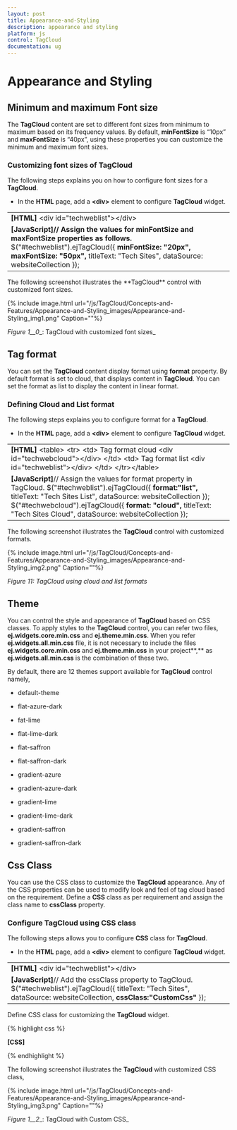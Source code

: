 ```yaml
---
layout: post
title: Appearance-and-Styling
description: appearance and styling
platform: js
control: TagCloud
documentation: ug
---
```


# Appearance and Styling

## Minimum and maximum Font size

The **TagCloud** content are set to different font sizes from minimum to maximum based on its frequency values. By default, **minFontSize** is “10px” and **maxFontSize** is “40px”, using these properties you can customize the minimum and maximum font sizes.

### Customizing font sizes of TagCloud

The following steps explains you on how to configure font sizes for a **TagCloud**.

* In the **HTML** page, add a **&lt;div&gt;** element to configure **TagCloud** widget.



<table>
<tr>
<td>
<b>[HTML]</b>         &lt;div id="techweblist"&gt;&lt;/div&gt;</td></tr>
<tr>
<td>
<b>[JavaScript]</b><b>// Assign the values for minFontSize  and maxFontSize properties as follows.</b>    $("#techweblist").ejTagCloud({<b>                minFontSize: "20px",</b><b>                maxFontSize: "50px",</b>                titleText: "Tech Sites",<b>                </b>dataSource: websiteCollection           });</td></tr>
</table>
The following screenshot illustrates the **TagCloud** control with customized font sizes.

{% include image.html url="/js/TagCloud/Concepts-and-Features/Appearance-and-Styling_images/Appearance-and-Styling_img1.png" Caption=""%}

_Figure_ _1__0__: TagCloud with customized font sizes_

## Tag format

You can set the **TagCloud** content display format using **format** property. By default format is set to cloud, that displays content in **TagCloud**. You can set the format as list to display the content in linear format.

### Defining Cloud and List format

The following steps explains you to configure format for a **TagCloud**.

* In the **HTML** page, add a **&lt;div&gt;** element to configure **TagCloud** widget.



<table>
<tr>
<td>
<b>[HTML]</b> &lt;table&gt;    &lt;tr&gt;        &lt;td&gt;            <span>Tag format cloud</span>            &lt;div id="techwebcloud"&gt;&lt;/div&gt;        &lt;/td&gt;        &lt;td&gt;            <span>Tag format list</span>            &lt;div id="techweblist"&gt;&lt;/div&gt;        &lt;/td&gt;    &lt;/tr&gt;&lt;/table&gt;</td></tr>
<tr>
<td>
<b>[JavaScript]</b>// Assign the values for format property in TagCloud.      $("#techweblist").ejTagCloud({                <b>format:"list",</b>                titleText: "Tech Sites List",                dataSource: websiteCollection            });            $("#techwebcloud").ejTagCloud({                <b>format: "cloud",</b>                titleText: "Tech Sites Cloud",                dataSource: websiteCollection            });</td></tr>
</table>


The following screenshot illustrates the **TagCloud** control with customized formats.

{% include image.html url="/js/TagCloud/Concepts-and-Features/Appearance-and-Styling_images/Appearance-and-Styling_img2.png" Caption=""%}

_Figure 11: TagCloud using cloud and list formats_

## Theme

You can control the style and appearance of **TagCloud** based on CSS classes. To apply styles to the **TagCloud** control, you can refer two files, **ej.widgets.core.min.css** and **ej.theme.min.css**. When you refer **ej.widgets.all.min.css** file, it is not necessary to include the files **ej.widgets.core.min.css** and **ej.theme.min.css** in your project**,** as **ej.widgets.all.min.css** is the combination of these two. 

By default, there are 12 themes support available for **TagCloud** control namely,

* default-theme

* flat-azure-dark

* fat-lime

* flat-lime-dark

* flat-saffron

* flat-saffron-dark

* gradient-azure

* gradient-azure-dark

* gradient-lime

* gradient-lime-dark

* gradient-saffron

* gradient-saffron-dark

## Css Class

You can use the CSS class to customize the **TagCloud** appearance. Any of the CSS properties can be used to modify look and feel of tag cloud based on the requirement. Define a **CSS** class as per requirement and assign the class name to **cssClass** property.

### Configure TagCloud using CSS class

The following steps allows you to configure **CSS** class for **TagCloud**.

* In the **HTML** page, add a **&lt;div&gt;** element to configure **TagCloud** widget.



<table>
<tr>
<td>
<b>[HTML]</b>         &lt;div id="techweblist"&gt;&lt;/div&gt;</td></tr>
<tr>
<td>
<b>[JavaScript]</b>// Add the cssClass property to TagCloud.          $("#techweblist").ejTagCloud({                titleText: "Tech Sites",                dataSource: websiteCollection,                <b>cssClass:"CustomCss"</b>            });</td></tr>
</table>


Define CSS class for customizing the **TagCloud** widget.



{% highlight css %}

**[CSS]**
<style type="text/css" class="cssStyles">
        /* Customize the TagCloud div element */
        .CustomCss
        {
            background-color: #DDC;
            width: 400px;
        }
        /* Customize the TagCloud header element */        
        .CustomCss .e-header.e-title {
            text-align: center;
            font-weight: bold;
        }
    </style>


{% endhighlight %}



The following screenshot illustrates the **TagCloud** with customized CSS class,

{% include image.html url="/js/TagCloud/Concepts-and-Features/Appearance-and-Styling_images/Appearance-and-Styling_img3.png" Caption=""%}

_Figure_ _1__2__: TagCloud with Custom CSS_

